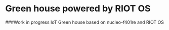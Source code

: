 # Green house powered by RIOT OS
###Work in progress
IoT Green house based on nucleo-f401re and RIOT OS